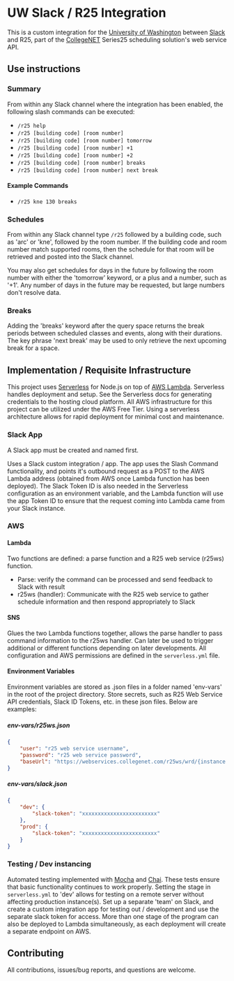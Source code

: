 # UW Slack / R25 Integration

This is a custom integration for the [University of Washington](https://www.washington.edu/) between [Slack](https://slack.com/) and R25, part of the [CollegeNET](https://corp.collegenet.com/products/scheduling/scheduling.html) Series25 scheduling solution's web service API.

## Use instructions

### Summary

From within any Slack channel where the integration has been enabled, the following slash commands can be executed:

- `/r25 help`
- `/r25 [building code] [room number]`
- `/r25 [building code] [room number] tomorrow`
- `/r25 [building code] [room number] +1`
- `/r25 [building code] [room number] +2`
- `/r25 [building code] [room number] breaks`
- `/r25 [building code] [room number] next break`

#### Example Commands

- `/r25 kne 130 breaks`

### Schedules

From within any Slack channel type `/r25` followed by a building code, such as 'arc' or 'kne', followed by the room number. If the building code and room number match supported rooms, then the schedule for that room will be retrieved and posted into the Slack channel.

You may also get schedules for days in the future by following the room number with either the 'tomorrow' keyword, or a plus and a number, such as '+1'. Any number of days in the future may be requested, but large numbers don't resolve data.

### Breaks

Adding the 'breaks' keyword after the query space returns the break periods between scheduled classes and events, along with their durations. The key phrase 'next break' may be used to only retrieve the next upcoming break for a space.

## Implementation / Requisite Infrastructure

This project uses [Serverless](https://serverless.com/) for Node.js on top of [AWS Lambda](https://aws.amazon.com/lambda/). Serverless handles deployment and setup. See the Serverless docs for generating credentials to the hosting cloud platform. All AWS infrastructure for this project can be utilized under the AWS Free Tier. Using a serverless architecture allows for rapid deployment for minimal cost and maintenance.

### Slack App

A Slack app must be created and named first.

Uses a Slack custom integration / app. The app uses the Slash Command functionality, and points it's outbound request as a POST to the AWS Lambda address (obtained from AWS once Lambda function has been deployed). The Slack Token ID is also needed in the Serverless configuration as an environment variable, and the Lambda function will use the app Token ID to ensure that the request coming into Lambda came from your Slack instance.

### AWS

#### Lambda

Two functions are defined: a parse function and a R25 web service (r25ws) function.

- Parse: verify the command can be processed and send feedback to Slack with result
- r25ws (handler): Communicate with the R25 web service to gather schedule information and then respond appropriately to Slack

#### SNS

Glues the two Lambda functions together, allows the parse handler to pass command information to the r25ws handler. Can later be used to trigger additional or different functions depending on later developments. All configuration and AWS permissions are defined in the `serverless.yml` file.

#### Environment Variables

Environment variables are stored as .json files in a folder named 'env-vars' in the root of the project directory. Store secrets, such as R25 Web Service API credentials, Slack ID Tokens, etc. in these json files. Below are examples:

##### env-vars/r25ws.json

```json
{
    "user": "r25 web service username",
    "password": "r25 web service password",
    "baseUrl": "https://webservices.collegenet.com/r25ws/wrd/{instance name}/run/"
}
```

##### env-vars/slack.json

```json
{
    "dev": {
        "slack-token": "xxxxxxxxxxxxxxxxxxxxxxxx"
    },
    "prod": {
        "slack-token": "xxxxxxxxxxxxxxxxxxxxxxxx"
    }
}
```

### Testing / Dev instancing

Automated testing implemented with [Mocha](https://mochajs.org/) and [Chai](http://www.chaijs.com/). These tests ensure that basic functionality continues to work properly. Setting the stage in `serverless.yml` to 'dev' allows for testing on a remote server without affecting production instance(s). Set up a separate 'team' on Slack, and create a custom integration app for testing out / development and use the separate slack token for access. More than one stage of the program can also be deployed to Lambda simultaneously, as each deployment will create a separate endpoint on AWS.

## Contributing

All contributions, issues/bug reports, and questions are welcome.